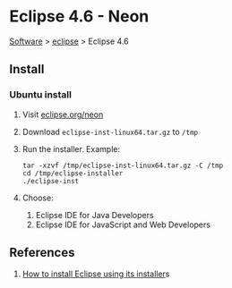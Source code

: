 # Eclipse 4.6 - Neon

[Software](README.md#E) > [eclipse](eclipse.md) > Eclipse 4.6

## Install

### Ubuntu install

1. Visit [eclipse.org/neon](https://eclipse.org/neon/)
1. Download `eclipse-inst-linux64.tar.gz` to `/tmp`
1. Run the installer.  Example:

    ```console
    tar -xzvf /tmp/eclipse-inst-linux64.tar.gz -C /tmp
    cd /tmp/eclipse-installer
    ./eclipse-inst
    ```

1. Choose:
    1. Eclipse IDE for Java Developers
    1. Eclipse IDE for JavaScript and Web Developers

## References

1. [How to install Eclipse using its installer](http://askubuntu.com/questions/695382/how-to-install-eclipse-using-its-installer)s
